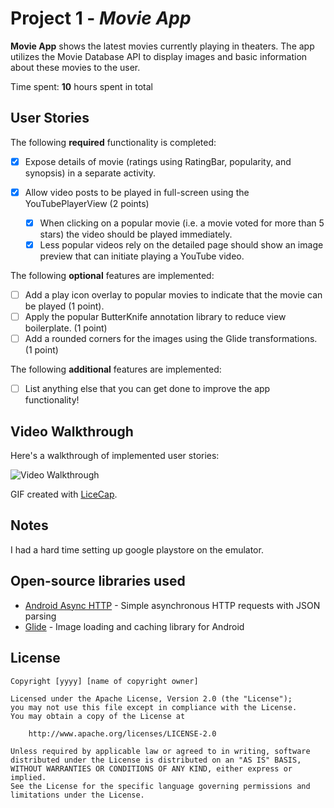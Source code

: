 # Project 1 - *Movie App*

**Movie App** shows the latest movies currently playing in theaters. The app utilizes the Movie Database API to display images and basic information about these movies to the user.

Time spent: **10** hours spent in total

## User Stories

The following **required** functionality is completed:

* [x] Expose details of movie (ratings using RatingBar, popularity, and synopsis) in a separate activity.

* [x] Allow video posts to be played in full-screen using the YouTubePlayerView (2 points)

    * [x] When clicking on a popular movie (i.e. a movie voted for more than 5 stars) the video should be played immediately.
    * [x] Less popular videos rely on the detailed page should show an image preview that can initiate playing a YouTube video.

The following **optional** features are implemented:

* [ ] Add a play icon overlay to popular movies to indicate that the movie can be played (1 point).
* [ ] Apply the popular ButterKnife annotation library to reduce view boilerplate. (1 point)
* [ ] Add a rounded corners for the images using the Glide transformations. (1 point)

The following **additional** features are implemented:

* [ ] List anything else that you can get done to improve the app functionality!

## Video Walkthrough

Here's a walkthrough of implemented user stories:

<img src='https://media.giphy.com/media/jnTYdQpU3kOYdlOMPh/giphy.gif' title='Video Walkthrough' width='' alt='Video Walkthrough' />

GIF created with [LiceCap](http://www.cockos.com/licecap/).

## Notes

I had a hard time setting up google playstore on the emulator.

## Open-source libraries used

- [Android Async HTTP](https://github.com/loopj/android-async-http) - Simple asynchronous HTTP requests with JSON parsing
- [Glide](https://github.com/bumptech/glide) - Image loading and caching library for Android

## License

    Copyright [yyyy] [name of copyright owner]

    Licensed under the Apache License, Version 2.0 (the "License");
    you may not use this file except in compliance with the License.
    You may obtain a copy of the License at

        http://www.apache.org/licenses/LICENSE-2.0

    Unless required by applicable law or agreed to in writing, software
    distributed under the License is distributed on an "AS IS" BASIS,
    WITHOUT WARRANTIES OR CONDITIONS OF ANY KIND, either express or implied.
    See the License for the specific language governing permissions and
    limitations under the License.
